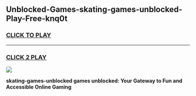 
## Unblocked-Games-skating-games-unblocked-Play-Free-knq0t
<h3>
<a href="https://premium76.site?title=skating-games-unblocked&ref=22A">CLICK TO PLAY</a></h3>
<hr>

<h3>
<a href="https://premium76.site?title=skating-games-unblocked&ref=22A">CLICK 2 PLAY</a>
  
</h3>

<a href="https://premium76.site?title=skating-games-unblocked&ref=22A"><img src="https://clearcache.store/games.png"></a>


**skating-games-unblocked games unblocked: Your Gateway to Fun and Accessible Online Gaming**
